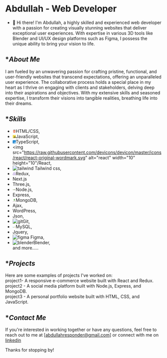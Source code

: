 # Abdullah - Web Developer

- 👋 Hi there! I'm Abdullah, a highly skilled and experienced web developer with a passion for creating visually stunning websites that deliver exceptional user experiences. With expertise in various 3D tools like Blender and UI/UX design platforms such as Figma, I possess the unique ability to bring your vision to life.




## **About Me*

I am fueled by an unwavering passion for crafting pristine, functional, and user-friendly websites that transcend expectations, offering an unparalleled user experience. The collaborative process holds a special place in my heart as I thrive on engaging with clients and stakeholders, delving deep into their aspirations and objectives. With my extensive skills and seasoned expertise, I transform their visions into tangible realities, breathing life into their dreams.




## **Skills*

-  <img src="https://raw.githubusercontent.com/devicons/devicon/master/icons/html5/html5-original-wordmark.svg" alt="html5" width="10" height="10"/>HTML/CSS,                                 
- <img src="https://raw.githubusercontent.com/devicons/devicon/master/icons/javascript/javascript-original.svg" alt="javascript" width="10" height="10"/>JavaScript, <br />
-  <img src="https://raw.githubusercontent.com/devicons/devicon/master/icons/typescript/typescript-original.svg" alt="typescript" width="10" height="10"/>TypeScript,                             
- <img src="https://raw.githubusercontent.com/devicons/devicon/master/icons/react/react-original-wordmark.svg" alt="react" width="10" height="10"/React,  <br />
- <img src="https://www.vectorlogo.zone/logos/tailwindcss/tailwindcss-icon.svg" alt="tailwind" width="10" height="10"/> Tailwind css,                            
- <img src="https://raw.githubusercontent.com/devicons/devicon/master/icons/redux/redux-original.svg" alt="redux" width="10" height="10"/>Redux,  <br />
- Next.js                            
- Three.js,  <br />
- <img src="https://raw.githubusercontent.com/devicons/devicon/master/icons/nodejs/nodejs-original-wordmark.svg" alt="nodejs" width="10" height="10"/>Node.js,                             
- Express,  <br />
-  <img src="https://raw.githubusercontent.com/devicons/devicon/master/icons/mongodb/mongodb-original-wordmark.svg" alt="mongodb" width="10" height="10"/>MongoDB,                            
- Ajax,  <br />
- WordPress,
- Json,   <br />
- <img src="https://www.vectorlogo.zone/logos/git-scm/git-scm-icon.svg" alt="git" width="10" height="10"/>Git,
-  <img src="https://raw.githubusercontent.com/devicons/devicon/master/icons/mysql/mysql-original-wordmark.svg" alt="mysql" width="10" height="10"/>MySQL,
- Jquery,                              
-  <img src="https://www.vectorlogo.zone/logos/figma/figma-icon.svg" alt="figma" width="10" height="10"/> Figma,   <br />
- <img src="https://download.blender.org/branding/community/blender_community_badge_white.svg" alt="blender" width="10" height="10"/>Blender,                            
   and more.....  




## **Projects*

Here are some examples of projects I've worked on: <br />
project1- A responsive e-commerce website built with React and Redux. <br />
project2 - A social media platform built with Node.js, Express, and MongoDB. <br />
project3 - A personal portfolio website built with HTML, CSS, and JavaScript. <br />




 ## **Contact Me*

If you're interested in working together or have any questions,
feel free to reach out to me at [abdullahresponder@gmail.com] or connect with me on [linkedin]( https://www.linkedin.com/in/abdullah-future-b52323280/)

Thanks for stopping by!
